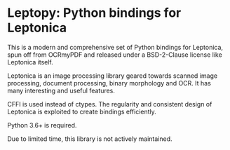 # Leptopy: Python bindings for Leptonica

This is a modern and comprehensive set of Python bindings for Leptonica, spun off from
OCRmyPDF and released under a BSD-2-Clause license like Leptonica itself.

Leptonica is an image processing library geared towards scanned image processing,
document processing, binary morphology and OCR. It has many interesting and useful
features.

CFFI is used instead of ctypes. The regularity and consistent design of Leptonica is
exploited to create bindings efficiently.

Python 3.6+ is required.

Due to limited time, this library is not actively maintained.

